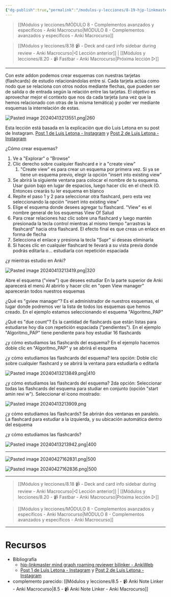 ```yaml
---
{"dg-publish":true,"permalink":"/modulos-y-lecciones/8-19-hjp-linkmaster-mind-graph-roaming-reviewer-bilinker-anki-macrocurso/","noteIcon":""}
---
```



> [[Módulos y lecciones/MÓDULO 8 - Complementos avanzados y específicos - Anki Macrocurso\|MÓDULO 8 - Complementos avanzados y específicos - Anki Macrocurso]]

> [[Módulos y lecciones/8.18 📹 - Deck and card info sidebar during review - Anki Macrocurso\|◁ Lección anterior]] | [[Módulos y lecciones/8.20 - 📹 Fastbar - Anki Macrocurso\|Próxima lección ▷]]

---

Con este addon podemos crear esquemas con nuestras tarjetas (flashcards) de estudio relacionándolas entre sí. Cada tarjeta actúa como nodo que se relaciona con otros nodos mediante flechas, que pueden ser de salida o de entrada según la relación entre las tarjetas. El objetivo es aprovechar mejor el contexto que nos da cada tarjeta (una vez que la hemos relacionado con otras de la misma temática) y poder ver mediante esquemas la interrelación de estas.

![Pasted image 20240413213551.png|260](/img/user/ANEXOS/Pasted%20image%2020240413213551.png)

Esta lección está basada en la explicación que dio Luis Letona en su post de Instagram. [Post 1 de Luis Letona - Instagram](https://www.instagram.com/p/C3Gpm54Ob7u/?img_index=2) y [Post 2 de Luis Letona - Instagram](https://www.instagram.com/p/C3LhgVMvpdI/?img_index=1)

¿Cómo crear esquemas?
1. Ve a "Explorar" o "Browse"
2. Clic derecho sobre cualquier flashcard e ir a "create view"
	1. "Create view" es para crear un esquema por primera vez. Si ya se tiene un esquema previo, elegir la opción "insert into existing view"
3. Se abrirá la siguiente ventana para colocar el nombre de tu esquema. Usar guion bajo en lugar de espacios, luego hacer clic en el check (O. Entonces crearás tu ler esquema en blanco
4. Repite el paso 1 y 2 para seleccionar otra flashcard, pero esta vez seleccionando la opción "insert into existing view"
5. Elige el esquema donde desees agregar tu flashcard. "View" es el nombre general de los esquemas View Of Salud
6. Para crear relaciones haz clic sobre una flashcard y luego mantén presionada la tecla control mientras al mismo tiempo "arrastras la flashcard" hacia otra flashcard. El efecto final es que creas un enlace en forma de flecha
7. Selecciona el enlace y presiona la tecla "Supr" si deseas eliminarla
8. Si haces clic en cualquier flashcard te llevará a su vista previa donde podrás editarla o... estudiarla con repetición espaciada

¿y mientras estudio en Anki?

![Pasted image 20240413213419.png|320](/img/user/ANEXOS/Pasted%20image%2020240413213419.png)

Abre el esquema ("view") que desees estudiar En la parte superior de Anki aparecerá el menú Al abrirlo y hacer clic en "open View manager" aparecerán todos nuestros esquemas 

¿Qué es "gview manager"? Es el administrador de nuestros esquemas, el lugar donde podremos ver la lista de todos los esquemas que hemos creado. En el ejemplo estamos seleccionando el esquema "Algoritmo_PAP"

¿Qué es "due count"? Es la cantidad de flashcards que están listas para estudiarse hoy día con repetición espaciada ("pendientes"). En el ejemplo "Algoritmo_PAP" tiene pendiente para hoy estudiar 16 flashcards

¿y cómo estudiamos las flashcards del esquema? En el ejemplo hacemos doble clic en "Algoritmo_PAP" y se abrirá el esquema

¿y cómo estudiamos las flashcards del esquema? lera opción: Doble clic sobre cualquier flashcard y se abrirá la ventana para estudiarla o editarla

![Pasted image 20240413213849.png|410](/img/user/ANEXOS/Pasted%20image%2020240413213849.png)

¿y cómo estudiamos las flashcards del esquema? 2da opción: Seleccionar todas las flashcards del esquema para studiar en conjunto (opción "start amin revi w"). Seleccionar el ícono mostrado:

![Pasted image 20240413213909.png](/img/user/ANEXOS/Pasted%20image%2020240413213909.png)

¿y cómo estudiamos las flashcards? Se abrirán dos ventanas en paralelo. La flashcard para estudiar a la izquierda, y su ubicación automática dentro del esquema 

¿y cómo estudiamos las flashcards?

![Pasted image 20240413213942.png|400](/img/user/ANEXOS/Pasted%20image%2020240413213942.png)

---

![Pasted image 20240427162831.png|500](/img/user/ANEXOS/Pasted%20image%2020240427162831.png)

![Pasted image 20240427162836.png|500](/img/user/ANEXOS/Pasted%20image%2020240427162836.png)

---

> [[Módulos y lecciones/8.18 📹 - Deck and card info sidebar during review - Anki Macrocurso\|◁ Lección anterior]] | [[Módulos y lecciones/8.20 - 📹 Fastbar - Anki Macrocurso\|Próxima lección ▷]]

> [[Módulos y lecciones/MÓDULO 8 - Complementos avanzados y específicos - Anki Macrocurso\|MÓDULO 8 - Complementos avanzados y específicos - Anki Macrocurso]]

---

# Recursos
- Bibliografía
	- [hjp-linkmaster mind graph roaming reviewer bilinker - AnkiWeb](https://ankiweb.net/shared/info/1420819673)
	- [Post 1 de Luis Letona - Instagram](https://www.instagram.com/p/C3Gpm54Ob7u/?img_index=2) y [Post 2 de Luis Letona - Instagram](https://www.instagram.com/p/C3LhgVMvpdI/?img_index=1)
- complemento parecido: [[Módulos y lecciones/8.5 - 📹 Anki Note Linker - Anki Macrocurso\|8.5 - 📹 Anki Note Linker - Anki Macrocurso]]
